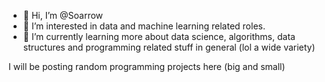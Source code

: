 - 👋 Hi, I’m @Soarrow
- 👀 I’m interested in data and machine learning related roles.
- 🌱 I’m currently learning more about data science, algorithms, data structures and programming related stuff in general (lol a wide variety)

I will be posting random programming projects here (big and small)

<!---
Soarrow/Soarrow is a ✨ special ✨ repository because its `README.md` (this file) appears on your GitHub profile.
You can click the Preview link to take a look at your changes.
--->
